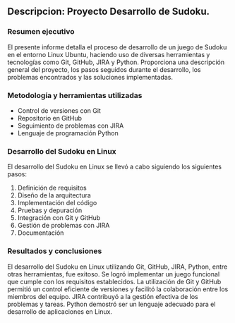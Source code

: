 ## Descripcion: Proyecto Desarrollo de Sudoku.

### Resumen ejecutivo
El presente informe detalla el proceso de desarrollo de un juego de Sudoku en el entorno Linux Ubuntu, haciendo uso de diversas herramientas y tecnologías como Git, GitHub, JIRA y Python. Proporciona una descripción general del proyecto, los pasos seguidos durante el desarrollo, los problemas encontrados y las soluciones implementadas.

### Metodología y herramientas utilizadas
- Control de versiones con Git
- Repositorio en GitHub
- Seguimiento de problemas con JIRA
- Lenguaje de programación Python

### Desarrollo del Sudoku en Linux
El desarrollo del Sudoku en Linux se llevó a cabo siguiendo los siguientes pasos:
1. Definición de requisitos
2. Diseño de la arquitectura
3. Implementación del código
4. Pruebas y depuración
5. Integración con Git y GitHub
6. Gestión de problemas con JIRA
7. Documentación

### Resultados y conclusiones
El desarrollo del Sudoku en Linux utilizando Git, GitHub, JIRA, Python, entre otras herramientas, fue exitoso. Se logró implementar un juego funcional que cumple con los requisitos establecidos. La utilización de Git y GitHub permitió un control eficiente de versiones y facilitó la colaboración entre los miembros del equipo. JIRA contribuyó a la gestión efectiva de los problemas y tareas. Python demostró ser un lenguaje adecuado para el desarrollo de aplicaciones en Linux.
